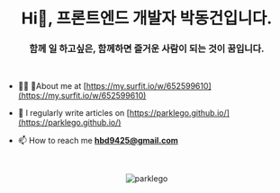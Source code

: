 <h1 align="center">Hi👋, 프론트엔드 개발자 박동건입니다. </h1>
<h3 align="center">함께 일 하고싶은, 함께하면 즐거운 사람이 되는 것이 꿈입니다.</h3>

<br/>

- 👨‍💻 About me at [https://my.surfit.io/w/652599610](https://my.surfit.io/w/652599610)

- 📝 I regularly write articles on [https://parklego.github.io/](https://parklego.github.io/)

- 📫 How to reach me **hbd9425@gmail.com**

<br/>

<p align="center"> <img src="https://komarev.com/ghpvc/?username=parklego&label=Profile%20views&color=0e75b6&style=flat" alt="parklego" /> </p>

